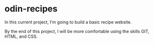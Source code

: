 # odin-recipes
In this current project, I'm going to build a basic recipe website.

By the end of this project, I will be more comfortable using the skills GIT, HTML, and CSS.